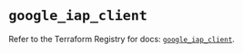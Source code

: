 # `google_iap_client`

Refer to the Terraform Registry for docs: [`google_iap_client`](https://registry.terraform.io/providers/hashicorp/google-beta/5.17.0/docs/resources/google_iap_client).
